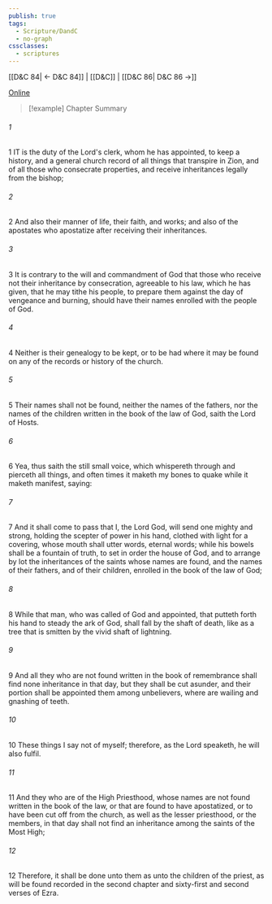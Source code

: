 ```yaml
---
publish: true
tags:
  - Scripture/DandC
  - no-graph
cssclasses:
  - scriptures
---
```

[[D&C 84| ← D&C 84]] | [[D&C]] | [[D&C 86| D&C 86 →]]

[Online](https://churchofjesuschrist.org/study/scriptures/dc-testament/dc/85?lang=eng)

>[!example] Chapter Summary
>
###### 1
1 IT is the duty of the Lord's clerk, whom he has appointed, to keep a history, and a general church record of all things that transpire in Zion, and of all those who consecrate properties, and receive inheritances legally from the bishop;
###### 2
2 And also their manner of life, their faith, and works; and also of the apostates who apostatize after receiving their inheritances.
###### 3
3 It is contrary to the will and commandment of God that those who receive not their inheritance by consecration, agreeable to his law, which he has given, that he may tithe his people, to prepare them against the day of vengeance and burning, should have their names enrolled with the people of God.
###### 4
4 Neither is their genealogy to be kept, or to be had where it may be found on any of the records or history of the church.
###### 5
5 Their names shall not be found, neither the names of the fathers, nor the names of the children written in the book of the law of God, saith the Lord of Hosts.
###### 6
6 Yea, thus saith the still small voice, which whispereth through and pierceth all things, and often times it maketh my bones to quake while it maketh manifest, saying:
###### 7
7 And it shall come to pass that I, the Lord God, will send one mighty and strong, holding the scepter of power in his hand, clothed with light for a covering, whose mouth shall utter words, eternal words; while his bowels shall be a fountain of truth, to set in order the house of God, and to arrange by lot the inheritances of the saints whose names are found, and the names of their fathers, and of their children, enrolled in the book of the law of God;
###### 8
8 While that man, who was called of God and appointed, that putteth forth his hand to steady the ark of God, shall fall by the shaft of death, like as a tree that is smitten by the vivid shaft of lightning.
###### 9
9 And all they who are not found written in the book of remembrance shall find none inheritance in that day, but they shall be cut asunder, and their portion shall be appointed them among unbelievers, where are wailing and gnashing of teeth.
###### 10
10 These things I say not of myself; therefore, as the Lord speaketh, he will also fulfil.
###### 11
11 And they who are of the High Priesthood, whose names are not found written in the book of the law, or that are found to have apostatized, or to have been cut off from the church, as well as the lesser priesthood, or the members, in that day shall not find an inheritance among the saints of the Most High;
###### 12
12 Therefore, it shall be done unto them as unto the children of the priest, as will be found recorded in the second chapter and sixty-first and second verses of Ezra.




